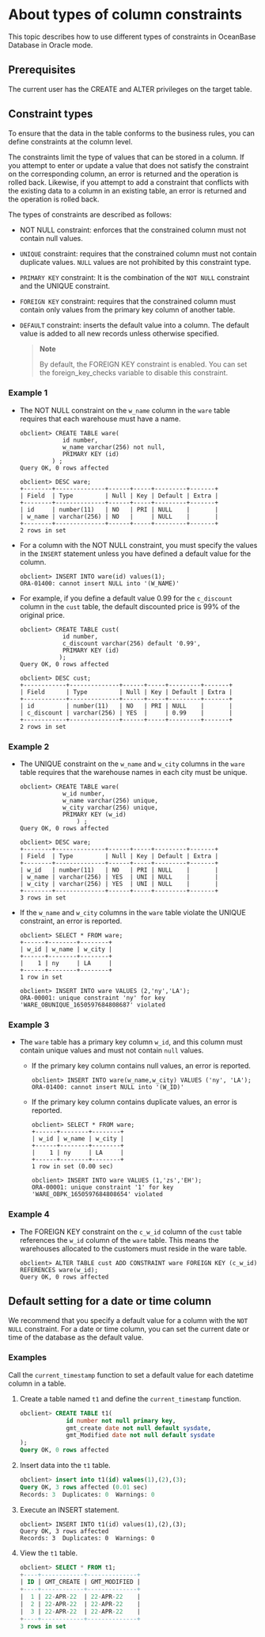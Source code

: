 # About types of column constraints

This topic describes how to use different types of constraints in OceanBase Database in Oracle mode.

## Prerequisites

The current user has the CREATE and ALTER privileges on the target table.

## Constraint types

To ensure that the data in the table conforms to the business rules, you can define constraints at the column level.

The constraints limit the type of values that can be stored in a column. If you attempt to enter or update a value that does not satisfy the constraint on the corresponding column, an error is returned and the operation is rolled back. Likewise, if you attempt to add a constraint that conflicts with the existing data to a column in an existing table, an error is returned and the operation is rolled back.

The types of constraints are described as follows:

* NOT NULL constraint: enforces that the constrained column must not contain null values.

* `UNIQUE` constraint: requires that the constrained column must not contain duplicate values. `NULL` values are not prohibited by this constraint type.

* `PRIMARY KEY` constraint: It is the combination of the `NOT NULL` constraint and the UNIQUE constraint.

* `FOREIGN KEY` constraint: requires that the constrained column must contain only values from the primary key column of another table.

* `DEFAULT` constraint: inserts the default value into a column. The default value is added to all new records unless otherwise specified.

   > **Note**
   >
   > By default, the FOREIGN KEY constraint is enabled. You can set the foreign_key_checks variable to disable this constraint.

### Example 1

* The NOT NULL constraint on the `w_name` column in the `ware` table requires that each warehouse must have a name.

   ```unknow
   obclient> CREATE TABLE ware(
               id number,
               w_name varchar(256) not null,
               PRIMARY KEY (id)
            ) ;
   Query OK, 0 rows affected

   obclient> DESC ware;
   +--------+--------------+------+-----+---------+-------+
   | Field  | Type         | Null | Key | Default | Extra |
   +--------+--------------+------+-----+---------+-------+
   | id     | number(11)   | NO   | PRI | NULL    |       |
   | w_name | varchar(256) | NO   |     | NULL    |       |
   +--------+--------------+------+-----+---------+-------+
   2 rows in set
   ```

* For a column with the NOT NULL constraint, you must specify the values in the `INSERT` statement unless you have defined a default value for the column.

   ```unknow
   obclient> INSERT INTO ware(id) values(1);
   ORA-01400: cannot insert NULL into '(W_NAME)'
   ```

* For example, if you define a default value 0.99 for the `c_discount` column in the `cust` table, the default discounted price is 99% of the original price.

   ```unknow
   obclient> CREATE TABLE cust(          
               id number,          
               c_discount varchar(256) default '0.99',          
               PRIMARY KEY (id)          
              );
   Query OK, 0 rows affected

   obclient> DESC cust;
   +------------+--------------+------+-----+---------+-------+
   | Field      | Type         | Null | Key | Default | Extra |
   +------------+--------------+------+-----+---------+-------+
   | id         | number(11)   | NO   | PRI | NULL    |       |
   | c_discount | varchar(256) | YES  |     | 0.99    |       |
   +------------+--------------+------+-----+---------+-------+
   2 rows in set
   ```

### Example 2

* The UNIQUE constraint on the `w_name` and `w_city` columns in the `ware` table requires that the warehouse names in each city must be unique.

   ```unknow
   obclient> CREATE TABLE ware(
               w_id number,
               w_name varchar(256) unique,
               w_city varchar(256) unique,
               PRIMARY KEY (w_id)
                   ) ;
   Query OK, 0 rows affected

   obclient> DESC ware;
   +--------+--------------+------+-----+---------+-------+
   | Field  | Type         | Null | Key | Default | Extra |
   +--------+--------------+------+-----+---------+-------+
   | w_id   | number(11)   | NO   | PRI | NULL    |       |
   | w_name | varchar(256) | YES  | UNI | NULL    |       |
   | w_city | varchar(256) | YES  | UNI | NULL    |       |
   +--------+--------------+------+-----+---------+-------+
   3 rows in set
   ```

* If the `w_name` and `w_city` columns in the `ware` table violate the UNIQUE constraint, an error is reported.

   ```unknow
   obclient> SELECT * FROM ware;
   +------+--------+--------+
   | w_id | w_name | w_city |
   +------+--------+--------+
   |    1 | ny     | LA     |
   +------+--------+--------+
   1 row in set

   obclient> INSERT INTO ware VALUES (2,'ny','LA');
   ORA-00001: unique constraint 'ny' for key 'WARE_OBUNIQUE_1650597684808687' violated
   ```

### Example 3

* The `ware` table has a primary key column `w_id`, and this column must contain unique values and must not contain `null` values.

   * If the primary key column contains null values, an error is reported.

      ```unknow
      obclient> INSERT INTO ware(w_name,w_city) VALUES ('ny', 'LA');
      ORA-01400: cannot insert NULL into '(W_ID)'
      ```

   * If the primary key column contains duplicate values, an error is reported.

      ```unknow
      obclient> SELECT * FROM ware;
      +------+--------+--------+
      | w_id | w_name | w_city |
      +------+--------+--------+
      |    1 | ny     | LA     |
      +------+--------+--------+
      1 row in set (0.00 sec)

      obclient> INSERT INTO ware VALUES (1,'zs','EH');
      ORA-00001: unique constraint '1' for key 'WARE_OBPK_1650597684808654' violated
      ```

### Example 4

* The FOREIGN KEY constraint on the `c_w_id` column of the `cust` table references the `w_id` column of the `ware` table. This means the warehouses allocated to the customers must reside in the ware table.

   ```unknow
   obclient> ALTER TABLE cust ADD CONSTRAINT ware FOREIGN KEY (c_w_id) REFERENCES ware(w_id);
   Query OK, 0 rows affected
   ```

## Default setting for a date or time column

We recommend that you specify a default value for a column with the `NOT NULL` constraint. For a date or time column, you can set the current date or time of the database as the default value.

### Examples

Call the `current_timestamp` function to set a default value for each datetime column in a table.

1. Create a table named `t1` and define the `current_timestamp` function.

   ```sql
   obclient> CREATE TABLE t1(
                id number not null primary key,
                gmt_create date not null default sysdate,
                gmt_Modified date not null default sysdate
   );
   Query OK, 0 rows affected
   ```

2. Insert data into the `t1` table.

   ```sql
   obclient> insert into t1(id) values(1),(2),(3);
   Query OK, 3 rows affected (0.01 sec)
   Records: 3  Duplicates: 0  Warnings: 0
   ```

3. Execute an INSERT statement.

   ```unknow
   obclient> INSERT INTO t1(id) values(1),(2),(3);
   Query OK, 3 rows affected
   Records: 3  Duplicates: 0  Warnings: 0
   ```

4. View the `t1` table.

   ```sql
   obclient> SELECT * FROM t1;
   +----+------------+--------------+
   | ID | GMT_CREATE | GMT_MODIFIED |
   +----+------------+--------------+
   |  1 | 22-APR-22  | 22-APR-22    |
   |  2 | 22-APR-22  | 22-APR-22    |
   |  3 | 22-APR-22  | 22-APR-22    |
   +----+------------+--------------+
   3 rows in set
   ```
